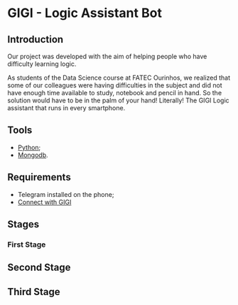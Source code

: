 # GIGI - Logic Assistant Bot

## Introduction
Our project was developed with the aim of helping people who have difficulty learning logic.

As students of the Data Science course at FATEC Ourinhos, we realized that some of our colleagues were having difficulties in the subject and did not have enough time available to study, notebook and pencil in hand.
So the solution would have to be in the palm of your hand! Literally! The GIGI Logic assistant that runs in every smartphone.

## Tools
- [Python](https://www.python.org/);
- [Mongodb](https://www.mongodb.com/).

## Requirements
- Telegram installed on the phone;
- [Connect with GIGI](https://t.me/Eina_Tulle_Bot)




## Stages
### First Stage

## Second Stage

## Third Stage
